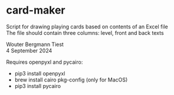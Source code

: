 # card-maker
Script for drawing playing cards based on contents of an Excel file  
The file should contain three columns: level, front and back texts

Wouter Bergmann Tiest  
4 September 2024

Requires openpyxl and pycairo:  
- pip3 install openpyxl
- brew install cairo pkg-config (only for MacOS)
- pip3 install pycairo
